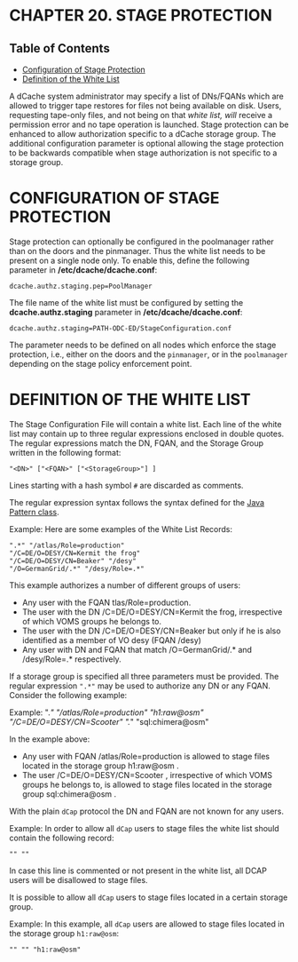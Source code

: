 CHAPTER 20.  STAGE PROTECTION
=============================

Table of Contents
-----------------

+ [Configuration of Stage Protection](#configuration-of-stage-protection)
+ [Definition of the White List](#definition-of-the-white-list)


A dCache system administrator may specify a list of DNs/FQANs which are allowed to trigger tape restores for files not being available on disk. Users, requesting tape-only files, and not being on that *white list, will* receive a permission error and no tape operation is launched. Stage protection can be enhanced to allow authorization specific to a dCache storage group. The additional configuration parameter is optional allowing the stage protection to be backwards compatible when stage authorization is not specific to a storage group.

CONFIGURATION OF STAGE PROTECTION
=================================

Stage protection can optionally be configured in the poolmanager rather than on the doors and the pinmanager. Thus the white list needs to be present on a single node only. To enable this, define the following parameter in **/etc/dcache/dcache.conf**:


    dcache.authz.staging.pep=PoolManager

The file name of the white list must be configured by setting the **dcache.authz.staging** parameter in **/etc/dcache/dcache.conf**:

    dcache.authz.staging=PATH-ODC-ED/StageConfiguration.conf

The parameter needs to be defined on all nodes which enforce the stage protection, i.e., either on the doors and the `pinmanager`, or in the `poolmanager` depending on the stage policy enforcement point.

DEFINITION OF THE WHITE LIST
============================

The Stage Configuration File will contain a white list. Each line of the white list may contain up to three regular expressions enclosed in double quotes. The regular expressions match the DN, FQAN, and the Storage Group written in the following format:

    "<DN>" ["<FQAN>" ["<StorageGroup>"] ]

Lines starting with a hash symbol `#` are discarded as comments.

The regular expression syntax follows the syntax defined for the [Java Pattern class](http://docs.oracle.com/javase/6/docs/api/java/util/regex/Pattern.html).

Example:
Here are some examples of the White List Records:

    ".*" "/atlas/Role=production"
    "/C=DE/O=DESY/CN=Kermit the frog"
    "/C=DE/O=DESY/CN=Beaker" "/desy"
    "/O=GermanGrid/.*" "/desy/Role=.*"

This example authorizes a number of different groups of users:

-   Any user with the FQAN  tlas/Role=production.
-   The user with the DN /C=DE/O=DESY/CN=Kermit the frog, irrespective of which VOMS groups he belongs to.
-   The user with the DN /C=DE/O=DESY/CN=Beaker but only if he is also identified as a member of VO desy (FQAN /desy)
-   Any user with DN and FQAN that match /O=GermanGrid/.\* and /desy/Role=.\* respectively.

If a storage group is specified all three parameters must be provided. The regular expression `".*"` may be used to authorize any DN or any FQAN. Consider the following example:

Example:
    ".*" "/atlas/Role=production" "h1:raw@osm"
    "/C=DE/O=DESY/CN=Scooter" ".*" "sql:chimera@osm"

In the example above:

-   Any user with
    FQAN
    /atlas/Role=production
    is allowed to stage files located in the storage group
    h1:raw@osm
    .
-   The user
    /C=DE/O=DESY/CN=Scooter
    , irrespective of which VOMS groups he belongs to, is allowed to stage files located in the storage group
    sql:chimera@osm
    .

With the plain `dCap` protocol the DN and FQAN are not known for any users.

Example:
In order to allow all `dCap` users to stage files the white list should contain the following record:

    "" ""

In case this line is commented or not present in the white list, all DCAP users will be disallowed to stage files.

It is possible to allow all `dCap` users to stage files located in a certain storage group.

Example:
In this example, all `dCap` users are allowed to stage files located in the storage group `h1:raw@osm`:

    "" "" "h1:raw@osm"

  [Java Pattern class]: http://java.sun.com/javase/6/docs/api/java/util/regex/Pattern.html
